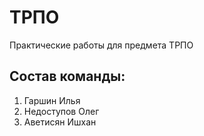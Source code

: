 # ТРПО
Практические работы для предмета ТРПО
## Состав команды:
1. Гаршин Илья 
2. Недоступов Олег
3. Аветисян Ишхан
